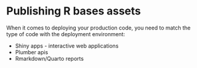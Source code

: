 # Publishing R bases assets

When it comes to deploying your production code, you need to match the type of code with the deployment environment:

* Shiny apps - interactive web applications
* Plumber apis
* Rmarkdown/Quarto reports

